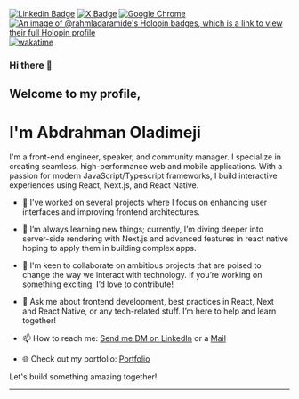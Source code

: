[![Linkedin Badge](https://img.shields.io/badge/-rahmlad-blue?style=for-the-badge&logo=Linkedin&logoColor=white&link=https://www.linkedin.com/in/rahmlad)](https://www.linkedin.com/in/rahmlad) [![X Badge](https://img.shields.io/badge/-@Dev_Rahmlad-1ca0f1?style=for-the-badge&logo=twitter&logoColor=white&link=https://twitter.com/Dev_Rahmlad)](https://twitter.com/Dev_Rahmlad) [![Google Chrome](https://img.shields.io/badge/Portfolio-4285F4?style=for-the-badge&logo=GoogleChrome&logoColor=white&link=https://abdrahman-oladimeji.web.app)](https://abdrahman-oladimeji.web.app) 
[![An image of @rahmladaramide's Holopin badges, which is a link to view their full Holopin profile](https://holopin.me/rahmladaramide)](https://holopin.io/@rahmladaramide) [![wakatime](https://wakatime.com/badge/user/c927a5af-2457-46af-992b-9073dae38a72.svg)](https://wakatime.com/@c927a5af-2457-46af-992b-9073dae38a72)
### Hi there 👋
## Welcome to my profile, 
# I'm Abdrahman Oladimeji

I'm a front-end engineer, speaker, and community manager. I specialize in creating seamless, high-performance web and mobile applications. With a passion for modern JavaScript/Typescript frameworks, I build interactive experiences using React, Next.js, and React Native.

- 🔧 I've worked on several projects where I focus on enhancing user interfaces and improving frontend architectures.

- 🌱 I’m always learning new things; currently, I’m diving deeper into server-side rendering with Next.js and advanced features in react native hoping to apply them in building complex apps.

- 👥 I'm keen to collaborate on ambitious projects that are poised to change the way we interact with technology. If you’re working on something exciting, I’d love to contribute!

- 💬 Ask me about frontend development, best practices in React, Next and React Native, or any tech-related stuff. I’m here to help and learn together!

- 📫 How to reach me: [Send me DM on LinkedIn](https://linkedin.com/in/rahmlad) or a [Mail](mailto:abdrahmanoladimeji02@gmail.com)

- 🌐 Check out my portfolio: [Portfolio](https://devrahmlad.tech)

Let's build something amazing together!

---


